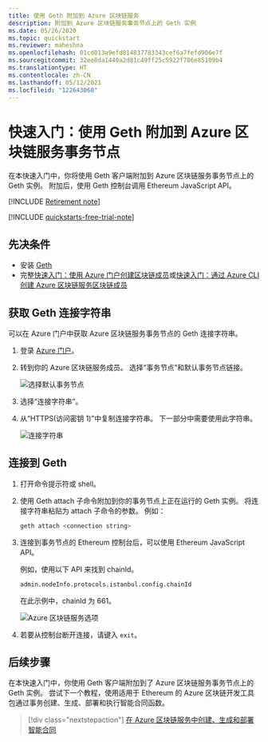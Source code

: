 ```yaml
---
title: 使用 Geth 附加到 Azure 区块链服务
description: 附加到 Azure 区块链服务事务节点上的 Geth 实例
ms.date: 05/26/2020
ms.topic: quickstart
ms.reviewer: maheshna
ms.openlocfilehash: 01cd813a9efd814837783343cef6a7fefd906e7f
ms.sourcegitcommit: 32ee8da1440a2d81c49ff25c5922f786e85109b4
ms.translationtype: HT
ms.contentlocale: zh-CN
ms.lasthandoff: 05/12/2021
ms.locfileid: "122643068"
---
```

# <a name="quickstart-use-geth-to-attach-to-an-azure-blockchain-service-transaction-node"></a>快速入门：使用 Geth 附加到 Azure 区块链服务事务节点

在本快速入门中，你将使用 Geth 客户端附加到 Azure 区块链服务事务节点上的 Geth 实例。 附加后，使用 Geth 控制台调用 Ethereum JavaScript API。

[!INCLUDE [Retirement note](./includes/retirement.md)]

[!INCLUDE [quickstarts-free-trial-note](../../../includes/quickstarts-free-trial-note.md)]

## <a name="prerequisites"></a>先决条件

* 安装 [Geth](https://github.com/ethereum/go-ethereum/wiki/geth)
* 完整[快速入门：使用 Azure 门户创建区块链成员](create-member.md)或[快速入门：通过 Azure CLI 创建 Azure 区块链服务区块链成员](create-member-cli.md)

## <a name="get-geth-connection-string"></a>获取 Geth 连接字符串

可以在 Azure 门户中获取 Azure 区块链服务事务节点的 Geth 连接字符串。

1. 登录 [Azure 门户](https://portal.azure.com)。
1. 转到你的 Azure 区块链服务成员。 选择“事务节点”和默认事务节点链接。

    ![选择默认事务节点](./media/connect-geth/transaction-nodes.png)

1. 选择“连接字符串”。
1. 从“HTTPS(访问密钥 1)”中复制连接字符串。 下一部分中需要使用此字符串。

    ![连接字符串](./media/connect-geth/connection-string.png)

## <a name="connect-to-geth"></a>连接到 Geth

1. 打开命令提示符或 shell。
1. 使用 Geth attach 子命令附加到你的事务节点上正在运行的 Geth 实例。 将连接字符串粘贴为 attach 子命令的参数。 例如：

    ``` bash
    geth attach <connection string>
    ```

1. 连接到事务节点的 Ethereum 控制台后，可以使用 Ethereum JavaScript API。

    例如，使用以下 API 来找到 chainId。

    ``` bash
    admin.nodeInfo.protocols.istanbul.config.chainId
    ```

    在此示例中，chainId 为 661。

    ![Azure 区块链服务选项](./media/connect-geth/geth-attach.png)

1. 若要从控制台断开连接，请键入 `exit`。

## <a name="next-steps"></a>后续步骤

在本快速入门中，你使用 Geth 客户端附加到了 Azure 区块链服务事务节点上的 Geth 实例。 尝试下一个教程，使用适用于 Ethereum 的 Azure 区块链开发工具包通过事务创建、生成、部署和执行智能合同函数。

> [!div class="nextstepaction"]
> [在 Azure 区块链服务中创建、生成和部署智能合同](send-transaction.md)
